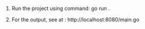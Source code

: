 1) Run the project using command: go run .

2) For the output, see at : http://localhost:8080/main.go
